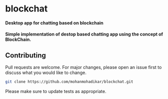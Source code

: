 # blockchat

#### Desktop app for chatting based on blockchain

#### Simple implementation of destop based chatting app using the concept of BlockChain.



## Contributing
Pull requests are welcome. For major changes, please open an issue first to discuss what you would like to change.

```bash
git clone https://github.com/mohanmohadikar/blockchat.git
```

Please make sure to update tests as appropriate.

